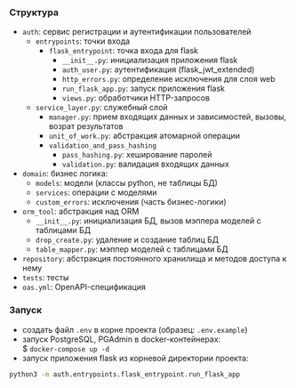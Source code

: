 ### Структура
* ```auth```: сервис регистрации и аутентификации пользователей
    - ```entrypoints```: точки входа
      - ```flask_entrypoint```: точка входа для flask
        - ```__init__.py```: инициализация приложения flask
        - ```auth_user.py```: аутентификация (flask_jwt_extended) 
        - ```http_errors.py```: определение исключения для слоя web 
        - ```run_flask_app.py```: запуск приложения flask
        - ```views.py```: обработчики HTTP-запросов
    - ```service_layer.py```: служебный слой
      - ```manager.py```: прием входящих данных и зависимостей, вызовы, возрат результатов
      - ```unit_of_work.py```: абстракция атомарной операции 
      - ```validation_and_pass_hashing```
        - ```pass_hashing.py```: хеширование паролей
        - ```validation.py```: валидация входящих данных
* ```domain```: бизнес логика:
    - ```models```: модели (классы python, не таблицы БД)
    - ```services```: операции с моделями
    - ```custom_errors```: исключения (часть бизнес-логики)
* ```orm_tool```: абстракция над ORM
    - ```__init__.py```: инициализация БД, вызов мэппера моделей с таблицами БД
    - ```drop_create.py```: удаление и создание таблиц БД
    - ```table_mapper.py```: мэппер моделей с таблицами БД
* ```repository```: абстракция постоянного хранилища и методов доступа к нему
* ```tests```: тесты
* ```oas.yml```: OpenAPI-спецификация
### Запуск
* создать файл `.env` в корне проекта (образец: `.env.example`)
* запуск PostgreSQL, PGAdmin в docker-контейнерах:\
$ `docker-compose up -d`
* запуск приложения flask из корневой директории проекта:
```bash
python3 -m auth.entrypoints.flask_entrypoint.run_flask_app
```
    